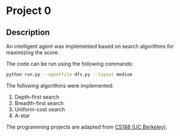 # Project 0
## Description

An intelligent agent was implemented based on search algorithms for maximizing the score.

The code can be run using the following commands:

```bash
python run.py --agentfile dfs.py --layout medium
```
The following algorithms were implemented:
1. Depth-first search
2. Breadth-first search
3. Uniform-cost search
4. A-star

The programming projects are adapted from [CS188 (UC Berkeley)](http://ai.berkeley.edu/project_overview.html).
